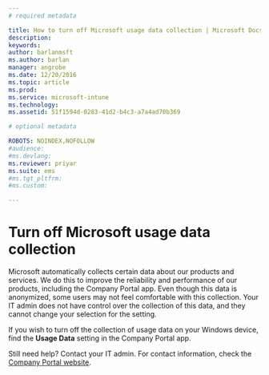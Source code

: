 ```yaml
---
# required metadata

title: How to turn off Microsoft usage data collection | Microsoft Docs
description:
keywords:
author: barlanmsftms.author: barlan
manager: angrobe
ms.date: 12/20/2016
ms.topic: article
ms.prod:
ms.service: microsoft-intune
ms.technology:
ms.assetid: 51f1594d-0283-41d2-b4c3-a7a4ad70b369

# optional metadata

ROBOTS: NOINDEX,NOFOLLOW
#audience:
#ms.devlang:
ms.reviewer: priyar
ms.suite: ems
#ms.tgt_pltfrm:
#ms.custom:

---
```



# Turn off Microsoft usage data collection

Microsoft automatically collects certain data about our products and services. We do this to improve the reliability and performance of our products, including the Company Portal app. Even though this data is anonymized, some users may not feel comfortable with this collection. Your IT admin does not have control over the collection of this data, and they cannot change your selection for the setting.

If you wish to turn off the collection of usage data on your Windows device, find the **Usage Data** setting in the Company Portal app.

Still need help? Contact your IT admin. For contact information, check the [Company Portal website](http://portal.manage.microsoft.com).
